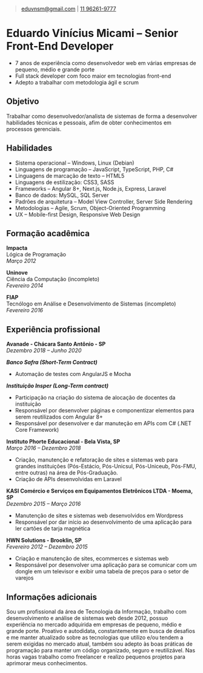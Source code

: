 > [eduvnsm@gmail.com](mailto:eduvnsm@gmail.com) | 
[11 96261-9777](tel:11962619777)

# Eduardo Vinícius Micami &ndash; Senior Front-End Developer
- 7 anos de experiência como desenvolvedor web em várias empresas de pequeno, médio e grande porte
- Full stack developer com foco maior em tecnologias front-end
- Adepto a trabalhar com metodologia ágil e scrum

## Objetivo
Trabalhar como desenvolvedor/analista de sistemas de forma a desenvolver habilidades técnicas e pessoais, afim de obter conhecimentos em processos gerenciais.

## Habilidades
- Sistema operacional &ndash; Windows, Linux (Debian)
- Linguagens de programação &ndash; JavaScript, TypeScript, PHP, C#
- Linguagens de marcação de texto &ndash; HTML5
- Linguagens de estilização: CSS3, SASS
- Frameworks &ndash; Angular 8+, Next.js, Node.js, Express, Laravel
- Banco de dados: MySQL, SQL Server
- Padrões de arquitetura &ndash; Model View Controller, Server Side Rendering
- Metodologias &ndash; Agile, Scrum, Object-Oriented Programming
- UX &ndash; Mobile-first Design, Responsive Web Design

## Formação acadêmica
**Impacta**  
Lógica de Programação  
*Março 2012*  

**Uninove**  
Ciência da Computação (incompleto)  
*Fevereiro 2014*  

**FIAP**  
Tecnólogo em Análise e Desenvolvimento de Sistemas (incompleto)  
*Fevereiro 2016*  


## Experiência profissional

**Avanade - Chácara Santo Antônio - SP**  
*Dezembro 2018 &ndash; Junho 2020*  

***Banco Safra (Short-Term Contract)***  
- Automação de testes com AngularJS e Mocha  

***Instituição Insper (Long-Term contract)***  
- Participação na criação do sistema de alocação de docentes da instituição
- Responsável por desenvolver páginas e componentizar elementos para serem reutilizados com Angular 8+
- Responsável por desenvolver e dar manuteção em APIs com C# (.NET Core Framework)

**Instituto Phorte Educacional - Bela Vista, SP**  
*Março 2016 &ndash; Dezembro 2018*  
- Criação, manutenção e refatoração de sites e sistemas web para grandes instituições (Pós-Estácio, Pós-Unicsul, Pós-Uniceub, Pós-FMU, entre outras) na área de Pós-Graduação.
- Criação de APIs desenvolvidas em Laravel

**KASI Comércio e Serviços em Equipamentos Eletrônicos LTDA - Moema, SP**  
*Dezembro 2015 &ndash; Março 2016*  
- Manutenção de sites e sistemas web desenvolvidos em Wordpress
- Responsável por dar início ao desenvolvimento de uma aplicação para ler cartões de tarja magnética

**HWN Solutions - Brooklin, SP**  
*Fevereiro 2012 &ndash; Dezembro 2015*  
- Criação e manutenção de sites, ecommerces e sistemas web
- Responsável por desenvolver uma aplicação para se comunicar com um dongle em um televisor e exibir uma tabela de preços para o setor de varejos

## Informações adicionais
Sou um profissional da área de Tecnologia da Informação, trabalho com desenvolvimento e análise de sistemas web desde 2012, possuo experiência no mercado adquirida em empresas de pequeno, médio e grande porte. 
Proativo e autodidata, constantemente em busca de desafios e me manter atualizado sobre as tecnologias que utilizo e/ou tendem a serem exigidas no mercado atual, também sou adepto às boas práticas de programação para manter um código organizado, seguro e reutilizável. Nas horas vagas trabalho como freelancer e realizo pequenos projetos para aprimorar meus conhecimentos. 



